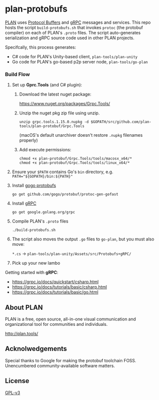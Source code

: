 # plan-protobufs

[PLAN](http://plan.tools) uses [Protocol Buffers](https://developers.google.com/protocol-buffers/) and [gRPC](https://grpc.io/) messages and services.  This repo hosts the script `build-protobufs.sh` that invokes `protoc` (the protobuf compiler) on each of PLAN's `.proto` files.  The script auto-generates serialization and gRPC source code used in other PLAN projects.   

Specifcally, this process generates:
 * C# code for PLAN's Unity-based client, `plan-tools/plan-unity`
 * Go code for PLAN's go-based p2p server node, `plan-tools/go-plan`



### Build Flow

1. Set up **Gprc.Tools** (and C# plugin):
    1. Download the latest nuget package:
    
         https://www.nuget.org/packages/Grpc.Tools/
      
    2. Unzip the nuget pkg zip file using unzip. 
    
        `unzip grpc.tools.1.15.0.nupkg -d $GOPATH/src/github.com/plan-tools/plan-protobuf/Grpc.Tools`
        
        (macOS's default unarchiver doesn't restore `.nupkg` filenames properly)
                
    3. Add execute permissions:
         ```
         chmod +x plan-protobuf/Grpc.Tools/tools/macosx_x64/*
         chmod +x plan-protobuf/Grpc.Tools/tools/linux_x64/*
         ```
       
2. Ensure your `$PATH` contains Go's `bin` directory, e.g. `PATH="${GOPATH}/bin:${PATH}"`

3. Install [gogo protobufs](https://github.com/gogo/protobuf/)

     `go get github.com/gogo/protobuf/protoc-gen-gofast`
     
4. Install [gRPC](https://grpc.io/)

     `go get google.golang.org/grpc`

5. Compile PLAN's `.proto` files

     `./build-protobufs.sh`

6. The script also moves the output `.go` files to `go-plan`, but you must also move:

    `*.cs`   ->   `plan-tools/plan-unity/Assets/src/Protobufs+gRPC/`

7. Pick up your new lambo


Getting started with **gRPC**:
   * https://grpc.io/docs/quickstart/csharp.html
   * https://grpc.io/docs/tutorials/basic/csharp.html
   * https://grpc.io/docs/tutorials/basic/go.html


## About PLAN

PLAN is a free, open source, all-in-one visual communication and organizational tool for communities and individuals.  

http://plan.tools/


## Acknolwedgements

Special thanks to Google for making the protobuf toolchain FOSS.  Unencumbered community-available software matters.


## License

[GPL-v3](https://www.gnu.org/licenses/gpl-3.0.en.htmlm)
